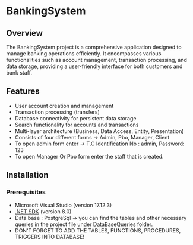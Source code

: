 # BankingSystem

## Overview
The BankingSystem project is a comprehensive application designed to manage banking operations efficiently. It encompasses various functionalities such as account management, transaction processing, and data storage, providing a user-friendly interface for both customers and bank staff.

## Features
- User account creation and management
- Transaction processing (transfers)
- Database connectivity for persistent data storage
- Search functionality for accounts and transactions
- Multi-layer architecture (Business, Data Access, Entity, Presentation)
- Consists of four different forms -> Admin, Pbo, Manager, Client
- To open admin form enter -> T.C Identification No : admin, Password: 123
- To open Manager Or Pbo form enter the staff that is created. 

## Installation

### Prerequisites
- Microsoft Visual Studio (version 17.12.3)
- [.NET SDK](https://dotnet.microsoft.com/download) (version 8.0)
- Data base : PostgreSql -> you can find the tables and other necessary queries in the project file under DataBaseQueries folder.
- DON'T FORGET TO ADD THE TABLES, FUNCTIONS, PROCEDURES, TRIGGERS INTO DATABASE!
